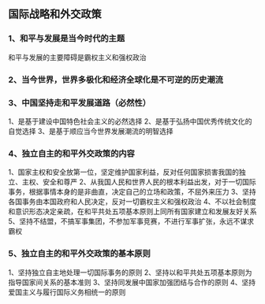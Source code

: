 ## 国际战略和外交政策

### 1、和平与发展是当今时代的主题

和平与发展的主要障碍是霸权主义和强权政治

### 2、当今世界，世界多极化和经济全球化是不可逆的历史潮流

### 3、中国坚持走和平发展道路（必然性）

1、是基于建设中国特色社会主义的必然选择
2、是基于弘扬中国优秀传统文化的自觉选择
3、是基于顺应当今世界发展潮流的明智选择

### 4、独立自主的和平外交政策的内容

1、国家主权和安全放第一位，坚定维护国家利益，反对任何国家损害我国的独立、主权、安全和尊严
2、从我国人民和世界人民的根本利益出发，对于一切国际事务，根据事情本身的是非曲直，决定自己的立场和政策，不屈外来压力
3、坚持各国事务由本国政府和人民决定，反对一切霸权主义和强权政治
4、不以社会制度和意识形态决定亲疏，在和平共处五项基本原则上同所有国家建立和发展友好关系
5、坚持不结盟，不搞军事集团，不参加军事竞赛，不进行军事扩张，永远不谋求霸权

### 5、独立自主的和平外交政策的基本原则

1、坚持独立自主地处理一切国际事务的原则
2、坚持以和平共处五项基本原则为指导国家间关系的基本准则
3、坚持同发展中国家加强团结与合作的原则
4、坚持爱国主义与履行国际义务相统一的原则
